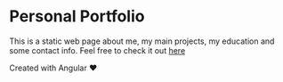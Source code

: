 # Personal Portfolio

This is a static web page about me, my main projects, my education and some contact info. Feel free to check it out <a href="https://danielcaste1.netlify.app/" target="_blank">here</a>

Created with Angular ❤️
